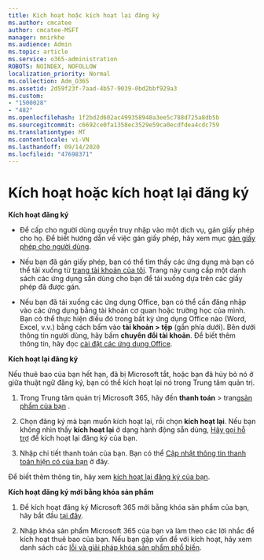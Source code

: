 ```yaml
---
title: Kích hoạt hoặc kích hoạt lại đăng ký
ms.author: cmcatee
author: cmcatee-MSFT
manager: mnirkhe
ms.audience: Admin
ms.topic: article
ms.service: o365-administration
ROBOTS: NOINDEX, NOFOLLOW
localization_priority: Normal
ms.collection: Adm_O365
ms.assetid: 2d59f23f-7aad-4b57-9039-0bd2bbf929a3
ms.custom:
- "1500028"
- "482"
ms.openlocfilehash: 1f2bd2d602ac499358940a3ee5c788d725a8db5b
ms.sourcegitcommit: c6692ce0fa1358ec3529e59ca0ecdfdea4cdc759
ms.translationtype: MT
ms.contentlocale: vi-VN
ms.lasthandoff: 09/14/2020
ms.locfileid: "47698371"
---
```

# <a name="activate-or-reactivate-a-subscription"></a>Kích hoạt hoặc kích hoạt lại đăng ký

**Kích hoạt đăng ký**

- Để cấp cho người dùng quyền truy nhập vào một dịch vụ, gán giấy phép cho họ. Để biết hướng dẫn về việc gán giấy phép, hãy xem mục [gán giấy phép cho người dùng](https://docs.microsoft.com/microsoft-365/admin/manage/assign-licenses-to-users).

- Nếu bạn đã gán giấy phép, bạn có thể tìm thấy các ứng dụng mà bạn có thể tải xuống từ [trang tài khoản của tôi](https://portal.office.com/account/#installs). Trang này cung cấp một danh sách các ứng dụng sẵn dùng cho bạn để tải xuống dựa trên các giấy phép đã được gán.

- Nếu bạn đã tải xuống các ứng dụng Office, bạn có thể cần đăng nhập vào các ứng dụng bằng tài khoản cơ quan hoặc trường học của mình. Bạn có thể thực hiện điều đó trong bất kỳ ứng dụng Office nào (Word, Excel, v.v.) bằng cách bấm vào **tài khoản > tệp** (gần phía dưới). Bên dưới thông tin người dùng, hãy bấm **chuyển đổi tài khoản**. Để biết thêm thông tin, hãy đọc [cài đặt các ứng dụng Office](https://docs.microsoft.com/microsoft-365/admin/setup/install-applications).

**Kích hoạt lại đăng ký**

Nếu thuê bao của bạn hết hạn, đã bị Microsoft tắt, hoặc bạn đã hủy bỏ nó ở giữa thuật ngữ đăng ký, bạn có thể kích hoạt lại nó trong Trung tâm quản trị.
  
1. Trong Trung tâm quản trị Microsoft 365, hãy đến **thanh toán**  >  trang[sản phẩm của bạn](https://go.microsoft.com/fwlink/p/?linkid=842054) .

2. Chọn đăng ký mà bạn muốn kích hoạt lại, rồi chọn **kích hoạt lại**. Nếu bạn không nhìn thấy **kích hoạt lại** ở dạng hành động sẵn dùng, [Hãy gọi hỗ trợ](https://docs.microsoft.com/microsoft-365/admin/contact-support-for-business-products) để kích hoạt lại đăng ký của bạn.

3. Nhập chi tiết thanh toán của bạn. Bạn có thể [Cập nhật thông tin thanh toán hiện có của bạn](https://docs.microsoft.com/microsoft-365/commerce/billing-and-payments/manage-payment-methods) ở đây.

Để biết thêm thông tin, hãy xem [kích hoạt lại đăng ký của bạn](https://docs.microsoft.com/microsoft-365/commerce/subscriptions/reactivate-your-subscription).

**Kích hoạt đăng ký mới bằng khóa sản phẩm**

1. Để kích hoạt đăng ký Microsoft 365 mới bằng khóa sản phẩm của bạn, hãy bắt đầu [tại đây](https://support.office.com/article/where-to-enter-your-office-product-key-0a82e5ae-739e-4b92-a6f4-2ec780c185db).

2. Nhập khóa sản phẩm Microsoft 365 của bạn và làm theo các lời nhắc để kích hoạt thuê bao của bạn. Nếu bạn gặp vấn đề với kích hoạt, hãy xem danh sách các [lỗi và giải pháp khóa sản phẩm phổ biến](https://docs.microsoft.com/microsoft-365/commerce/product-key-errors-and-solutions).

